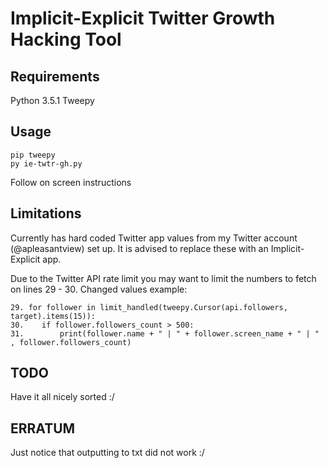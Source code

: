 # Implicit-Explicit Twitter Growth Hacking Tool

## Requirements
Python 3.5.1
Tweepy

## Usage

```
pip tweepy
py ie-twtr-gh.py
```
Follow on screen instructions

## Limitations
Currently has hard coded Twitter app values from my Twitter account (@apleasantview) set up.
It is advised to replace these with an Implicit-Explicit app.

Due to the Twitter API rate limit you may want to limit the numbers to fetch on lines 29 - 30.
Changed values example:
```
29. for follower in limit_handled(tweepy.Cursor(api.followers, target).items(15)):
30.    if follower.followers_count > 500:
31.        print(follower.name + " | " + follower.screen_name + " | " , follower.followers_count)
```

## TODO
Have it all nicely sorted :/

## ERRATUM
Just notice that outputting to txt did not work :/
